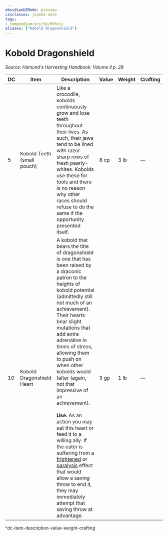 ```yaml
---
obsidianUIMode: preview
cssclasses: json5e-note
tags:
- compendium/src/5e/hhhvii
aliases: ["Kobold Dragonshield"]
---
```

# Kobold Dragonshield
*Source: Hamund's Harvesting Handbook: Volume II p. 28* 

| DC | Item | Description | Value | Weight | Crafting |
|----|------|-------------|-------|--------|----------|
| 5 | Kobold Teeth (small pouch) | Like a crocodile, kobolds continuously grow and lose teeth throughout their lives. As such, their jaws tend to be lined with razor sharp rows of fresh pearly-whites. Kobolds use these for tools and there is no reason why other races should refuse to do the same if the opportunity presented itself. | 8 cp | 3 lb | — |
| 10 | Kobold Dragonshield Heart | A kobold that bears the title of dragonshield is one that has been raised by a draconic patron to the heights of kobold potential (admittedly still not much of an achievement). Their hearts bear slight mutations that add extra adrenaline in times of stress, allowing them to push on when other kobolds would falter (again, not that impressive of an achievement).<br /><br />**Use.** As an action you may eat this heart or feed it to a willing ally. If the eater is suffering from a [frightened](/compendium/rules/conditions.md#Frightened) or [paralysis](/compendium/rules/conditions.md#Paralyzed) effect that would allow a saving throw to end it, they may immediately attempt that saving throw at advantage. | 3 gp | 1 lb | — |
^dc-item-description-value-weight-crafting